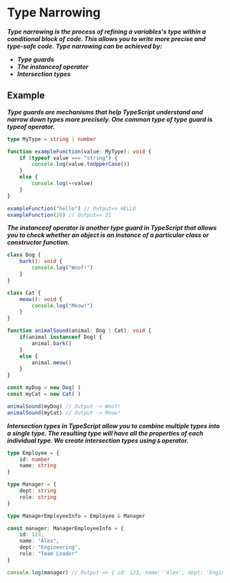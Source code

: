 # Type Narrowing
***Type narrowing is the process of refining a variables's type within a conditional block of code. This allows you to write more precise and type-safe code.***
***Type narrowing can be achieved by:***
- ***Type guards***
- ***The instanceof operator***
- ***Intersection types***

## Example
***Type guards are mechanisms that help TypeScript understand and narrow down types more precisely. One common type of type guard is typeof operator.***
```ts
type MyType = string | number

function exampleFunction(value: MyType): void {
    if (typeof value === "string") {
        console.log(value.toUpperCase())
    }
    else {
        console.log(++value)
    }
}

exampleFunction("hello") // Output=> HELLO
exampleFunction(20) // Output=> 21
```

***The instanceof operator is another type guard in TypeScript that allows you to check whether an object is an instance of a particular class or constructor function.***
```ts
class Dog {
    bark(): void {
        console.log("Woof!")
    }
}

class Cat {
    meow(): void {
        console.log("Meow!")
    }
}

function animalSound(animal: Dog | Cat): void {
    if(animal instanceof Dog) {
        animal.bark()
    }
    else {
        animal.meow()
    }
}

const myDog = new Dog( )
const myCat = new Cat( )

animalSound(myDog) // Output -> Woof!
animalSound(myCat) // Output -> Meow!
```

***Intersection types in TypeScript allow you to combine multiple types into a single type. The resulting type will have all the properties of each individual type. We create intersection types using `&` operator.***
```ts
type Employee = {
    id: number
    name: string
}

type Manager = {
    dept: string
    role: string
}

type ManagerEmployeeInfo = Employee & Manager

const manager: ManagerEmployeeInfo = {
    id: 123,
    name: "Alex",
    dept: "Engineering",
    role: "Team Leader"
}

console.log(manager) // Output => { id: 123, name: 'Alex', dept: 'Engineering', role: 'Team Leader' }  
```


